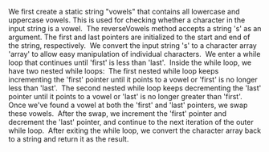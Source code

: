 We first create a static string "vowels" that contains all lowercase and uppercase vowels. This is used for checking whether a character in the input string is a vowel.
​
The reverseVowels method accepts a string 's' as an argument. The first and last pointers are initialized to the start and end of the string, respectively.
​
We convert the input string 's' to a character array 'array' to allow easy manipulation of individual characters.
​
We enter a while loop that continues until 'first' is less than 'last'.
​
Inside the while loop, we have two nested while loops:
​
The first nested while loop keeps incrementing the 'first' pointer until it points to a vowel or 'first' is no longer less than 'last'.
​
The second nested while loop keeps decrementing the 'last' pointer until it points to a vowel or 'last' is no longer greater than 'first'.
​
Once we've found a vowel at both the 'first' and 'last' pointers, we swap these vowels.
​
After the swap, we increment the 'first' pointer and decrement the 'last' pointer, and continue to the next iteration of the outer while loop.
​
After exiting the while loop, we convert the character array back to a string and return it as the result.
​
​